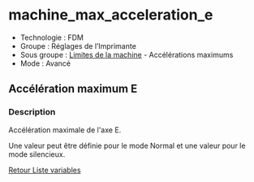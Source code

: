# machine_max_acceleration_e

* Technologie : FDM
* Groupe : Réglages de l’Imprimante
* Sous groupe : [Limites de la machine](../printer_settings/printer_settings.md#limites-de-la-machine) - Accélérations maximums
* Mode : Avancé

## Accélération maximum E

### Description

Accélération maximale de l'axe E.

Une valeur peut être définie pour le mode Normal et une valeur pour le mode silencieux.


[Retour Liste variables](variable_list.md)
